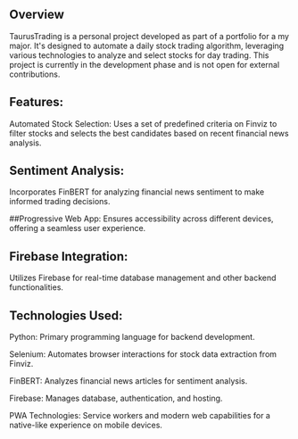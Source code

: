 ## Overview
TaurusTrading is a personal project developed as part of a portfolio for a my major. It's designed to automate a daily stock trading algorithm, leveraging various technologies to analyze and select stocks for day trading. This project is currently in the development phase and is not open for external contributions.

## Features:
Automated Stock Selection: Uses a set of predefined criteria on Finviz to filter stocks and selects the best candidates based on recent financial news analysis.

## Sentiment Analysis:
Incorporates FinBERT for analyzing financial news sentiment to make informed trading decisions.

##Progressive Web App: 
Ensures accessibility across different devices, offering a seamless user experience.

## Firebase Integration: 
Utilizes Firebase for real-time database management and other backend functionalities.

## Technologies Used:
Python: Primary programming language for backend development.

Selenium: Automates browser interactions for stock data extraction from Finviz.

FinBERT: Analyzes financial news articles for sentiment analysis.

Firebase: Manages database, authentication, and hosting.

PWA Technologies: Service workers and modern web capabilities for a native-like experience on mobile devices.

